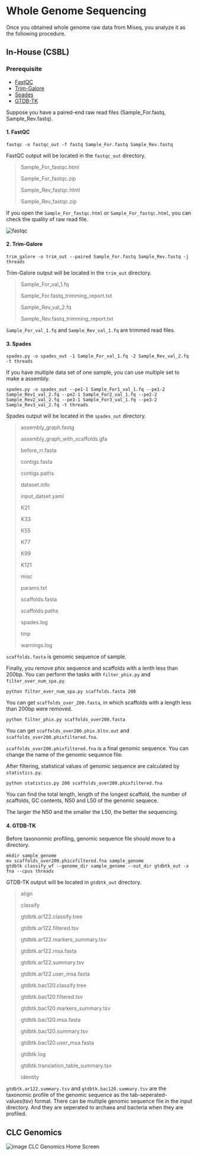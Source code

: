# Whole Genome Sequencing
Once you obtained whole genome raw data from Miseq, you analyze it as the following procedure.

## In-House (CSBL)
### Prerequisite
* [FastQC](https://www.bioinformatics.babraham.ac.uk/projects/fastqc/)
* [Trim-Galore](https://www.bioinformatics.babraham.ac.uk/projects/trim_galore/)
* [Spades](http://cab.spbu.ru/software/spades/)
* [GTDB-TK](https://github.com/Ecogenomics/GTDBTk)

Suppose you have a paired-end raw read files (Sample_For.fastq, Sample_Rev.fastq).

#### 1. FastQC
`fastqc -o fastqc_out -f fastq Sample_For.fastq Sample_Rev.fastq`

FastQC output will be located in the `fastqc_out` directory.
> Sample_For_fastqc.html
>
> Sample_For_fastqc.zip
>
> Sample_Rev_fastqc.html
>
> Sample_Rev_fastqc.zip

If you open the `Sample_For_fastqc.html` or `Sample_For_fastqc.html`, you can check the quality of raw read file.

![fastqc](https://user-images.githubusercontent.com/42211781/84353903-f17e9580-abfa-11ea-8138-aae71c229714.JPG)

#### 2. Trim-Galore
`trim_galore -o trim_out --paired Sample_For.fastq Sample_Rev.fastq -j threads`

Trim-Galore output will be located in the `trim_out` directory.
> Sample_For_val_1.fq
>
> Sample_For.fastq_trimming_report.txt
>
> Sample_Rev_val_2.fq
>
> Sample_Rev.fastq_trimming_report.txt

`Sample_For_val_1.fq` and `Sample_Rev_val_1.fq` are trimmed read files.

#### 3. Spades
`spades.py -o spades_out -1 Sample_For_val_1.fq -2 Sample_Rev_val_2.fq -t threads`

If you have multiple data set of one sample, you can use multiple set to make a assembly.

`spades.py -o spades_out --pe1-1 Sample_For1_val_1.fq --pe1-2 Sample_Rev1_val_2.fq --pe2-1 Sample_For2_val_1.fq --pe2-2 Sample_Rev2_val_2.fq --pe3-1 Sample_For3_val_1.fq --pe3-2 Sample_Rev3_val_2.fq -t threads`

Spades output will be located in the `spades_out` directory.
> assembly_graph.fastg
>
> assembly_graph_with_scaffolds.gfa
>
> before_rr.fasta
>
> contigs.fasta
>
> contigs.paths
>
> dataset.info
>
> input_datset.yaml
>
> K21
>
> K33
>
> K55
>
> K77
>
> K99
>
> K121
>
> misc
>
> params.txt
>
> scaffolds.fasta
>
> scaffolds.paths
>
> spades.log
>
> tmp
>
> warnings.log

`scaffolds.fasta` is genomic sequence of sample. 

Finally, you remove phix sequence and scaffolds with a lenth less than 200bp.
You can perform the tasks with `filter_phix.py` and `filter_over_num_spa.py`.

`python filter_over_num_spa.py scaffolds.fasta 200`

You can get `scaffolds_over_200.fasta`, in which scaffolds with a length less than 200bp were removed.

`python filter_phix.py scaffolds_over200.fasta`

You can get `scaffolds_over200.phix.bltn.out` and `scaffolds_over200.phixfiltered.fna`.

`scaffolds_over200.phixfiltered.fna` is a final genomic sequence. You can change the name of the genomic sequence file.

After filtering, statistical values of genomic sequence are calculated by `statistics.py`.

`python statistics.py 200 scaffolds_over200.phixfiltered.fna`

You can find the total length, length of the longest scaffold, the number of scaffolds, GC contents, N50 and L50 of the genomic sequece.

The larger the N50 and the smaller the L50, the better the sequencing.

#### 4. GTDB-TK
Before taxononmic profiling, genomic sequence file should move to a directory.
```
mkdir sample_genome
mv scaffolds_over200.phicxfiltered.fna sample_genome
gtdbtk classify_wf --genome_dir sample_genome --out_dir gtdbtk_out -x fna --cpus threads
```

GTDB-TK output will be located in `gtdbtk_out` directory.

> align
>
> classify
>
> gtdbtk.ar122.classify.tree
>
> gtdbtk.ar122.filtered.tsv
>
> gtdbtk.ar122.markers_summary.tsv
>
> gtdbtk.ar122.msa.fasta
>
> gtdbtk.ar122.summary.tsv
>
> gtdbtk.ar122.user_msa.fasta
>
> gtdbtk.bac120.classify.tree
>
> gtdbtk.bac120.filtered.tsv
>
> gtdbtk.bac120.markers_summary.tsv
>
> gtdbtk.bac120.msa.fasta
>
> gtdbtk.bac120.summary.tsv
>
> gtdbtk.bac120.user_msa.fasta
>
> gtdbtk.log
> 
> gtdbtk.translation_table_summary.tsv
>
> identity

`gtdbtk.ar122.summary.tsv` and `gtdbtk.bac120.summary.tsv` are the taxonomic profile of the genomic sequence as the tab-seperated-values(tsv) format. There can be multiple genomic sequence file in the input directory. And they are seperated to archaea and bacteria when they are profiled.


## CLC Genomics
![image](https://user-images.githubusercontent.com/42211781/84480169-180e0080-accf-11ea-9106-4a6a63e202f9.png)
CLC Genomics Home Screen
